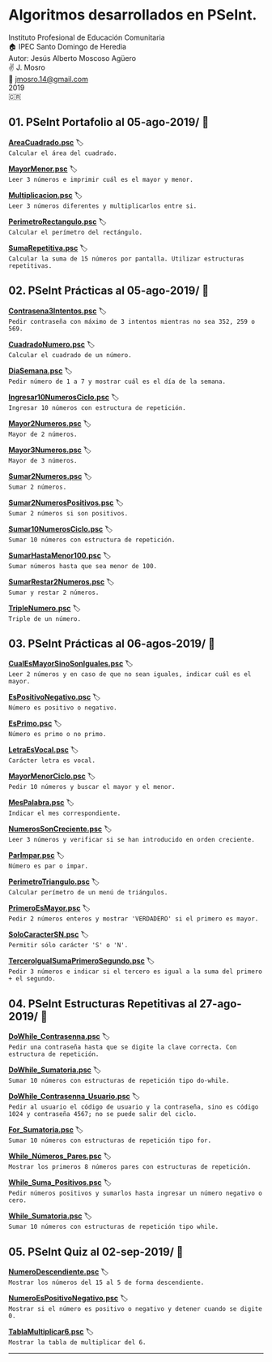 # Algoritmos desarrollados en PSeInt.

Instituto Profesional de Educación Comunitaria  
:house: IPEC Santo Domingo de Heredia  
Autor: Jesús Alberto Moscoso Agüero  
:v: J. Mosro  
:email: jmosro.14@gmail.com  
2019  
:costa_rica:  

## 01. PSeInt Portafolio al 05-ago-2019/ :notebook:

[**AreaCuadrado.psc**](01_PSeInt_Portafolio_05ago2019/AreaCuadrado.psc) :label:  
`Calcular el área del cuadrado.`  

[**MayorMenor.psc**](01_PSeInt_Portafolio_05ago2019/MayorMenor.psc) :label:  
`Leer 3 números e imprimir cuál es el mayor y menor.`  

[**Multiplicacion.psc**](01_PSeInt_Portafolio_05ago2019/Multiplicacion.psc) :label:  
`Leer 3 números diferentes y multiplicarlos entre si.`  

[**PerimetroRectangulo.psc**](01_PSeInt_Portafolio_05ago2019/PerimetroRectangulo.psc) :label:  
`Calcular el perímetro del rectángulo.`  

[**SumaRepetitiva.psc**](01_PSeInt_Portafolio_05ago2019/SumaRepetitiva.psc) :label:  
`Calcular la suma de 15 números por pantalla. Utilizar estructuras repetitivas.`  

## 02. PSeInt Prácticas al 05-ago-2019/ :ledger:

[**Contrasena3Intentos.psc**](02_PSeInt_Practicas_05ago2019/Contrasena3Intentos.psc) :label:  
`Pedir contraseña con máximo de 3 intentos mientras no sea 352, 259 o 569.`  

[**CuadradoNumero.psc**](02_PSeInt_Practicas_05ago2019/CuadradoNumero.psc) :label:  
`Calcular el cuadrado de un número.`  

[**DiaSemana.psc**](02_PSeInt_Practicas_05ago2019/DiaSemana.psc) :label:  
`Pedir número de 1 a 7 y mostrar cuál es el día de la semana.`  

[**Ingresar10NumerosCiclo.psc**](02_PSeInt_Practicas_05ago2019/Ingresar10NumerosCiclo.psc) :label:  
`Ingresar 10 números con estructura de repetición.`  

[**Mayor2Numeros.psc**](02_PSeInt_Practicas_05ago2019/Mayor2Numeros.psc) :label:  
`Mayor de 2 números.`  

[**Mayor3Numeros.psc**](02_PSeInt_Practicas_05ago2019/Mayor3Numeros.psc) :label:  
`Mayor de 3 números.`  

[**Sumar2Numeros.psc**](02_PSeInt_Practicas_05ago2019/Sumar2Numeros.psc) :label:  
`Sumar 2 números.`  

[**Sumar2NumerosPositivos.psc**](02_PSeInt_Practicas_05ago2019/Sumar2NumerosPositivos.psc) :label:  
`Sumar 2 números si son positivos.`  

[**Sumar10NumerosCiclo.psc**](02_PSeInt_Practicas_05ago2019/Sumar10NumerosCiclo.psc) :label:  
`Sumar 10 números con estructura de repetición.`  

[**SumarHastaMenor100.psc**](02_PSeInt_Practicas_05ago2019/SumarHastaMenor100.psc) :label:  
`Sumar números hasta que sea menor de 100.`  

[**SumarRestar2Numeros.psc**](02_PSeInt_Practicas_05ago2019/SumarRestar2Numeros.psc) :label:  
`Sumar y restar 2 números.`  

[**TripleNumero.psc**](02_PSeInt_Practicas_05ago2019/TripleNumero.psc) :label:  
`Triple de un número.`  

## 03. PSeInt Prácticas al 06-agos-2019/ :green_book:

[**CualEsMayorSinoSonIguales.psc**](03_PSeInt_Practicas_06agos2019/CualEsMayorSinoSonIguales.psc) :label:  
`Leer 2 números y en caso de que no sean iguales, indicar cuál es el mayor.`  

[**EsPositivoNegativo.psc**](03_PSeInt_Practicas_06agos2019/EsPositivoNegativo.psc) :label:  
`Número es positivo o negativo.`  

[**EsPrimo.psc**](03_PSeInt_Practicas_06agos2019/EsPrimo.psc) :label:  
`Número es primo o no primo.`  

[**LetraEsVocal.psc**](03_PSeInt_Practicas_06agos2019/LetraEsVocal.psc) :label:  
`Carácter letra es vocal.`  

[**MayorMenorCiclo.psc**](03_PSeInt_Practicas_06agos2019/MayorMenorCiclo.psc) :label:  
`Pedir 10 números y buscar el mayor y el menor.`  

[**MesPalabra.psc**](03_PSeInt_Practicas_06agos2019/MesPalabra.psc) :label:  
`Indicar el mes correspondiente.`  

[**NumerosSonCreciente.psc**](03_PSeInt_Practicas_06agos2019/NumerosSonCreciente.psc) :label:  
`Leer 3 números y verificar si se han introducido en orden creciente.`  

[**ParImpar.psc**](03_PSeInt_Practicas_06agos2019/ParImpar.psc) :label:  
`Número es par o impar.`  

[**PerimetroTriangulo.psc**](03_PSeInt_Practicas_06agos2019/PerimetroTriangulo.psc) :label:  
`Calcular perímetro de un menú de triángulos.`  

[**PrimeroEsMayor.psc**](03_PSeInt_Practicas_06agos2019/PrimeroEsMayor.psc) :label:  
`Pedir 2 números enteros y mostrar 'VERDADERO' si el primero es mayor.`  

[**SoloCaracterSN.psc**](03_PSeInt_Practicas_06agos2019/SoloCaracterSN.psc) :label:  
`Permitir sólo carácter 'S' o 'N'.`  

[**TerceroIgualSumaPrimeroSegundo.psc**](03_PSeInt_Practicas_06agos2019/TerceroIgualSumaPrimeroSegundo.psc) :label:  
`Pedir 3 números e indicar si el tercero es igual a la suma del primero + el segundo.`  

## 04. PSeInt Estructuras Repetitivas al 27-ago-2019/ :orange_book:

[**DoWhile_Contrasenna.psc**](04_PSeInt_Estructuras_Repetitivas_27ago2019/DoWhile_Contrasenna.psc) :label:  
`Pedir una contraseña hasta que se digite la clave correcta. Con estructura de repetición.`  

[**DoWhile_Sumatoria.psc**](04_PSeInt_Estructuras_Repetitivas_27ago2019/DoWhile_Sumatoria.psc) :label:  
`Sumar 10 números con estructuras de repetición tipo do-while.`  

[**DoWhile_Contrasenna_Usuario.psc**](04_PSeInt_Estructuras_Repetitivas_27ago2019/DoWhile_Contrasenna_Usuario.psc) :label:  
`Pedir al usuario el código de usuario y la contraseña, sino es código 1024 y contraseña 4567; no se puede salir del ciclo.`  

[**For_Sumatoria.psc**](04_PSeInt_Estructuras_Repetitivas_27ago2019/For_Sumatoria.psc) :label:  
`Sumar 10 números con estructuras de repetición tipo for.`  

[**While_Números_Pares.psc**](04_PSeInt_Estructuras_Repetitivas_27ago2019/While_Números_Pares.psc) :label:  
`Mostrar los primeros 8 números pares con estructuras de repetición.`  

[**While_Suma_Positivos.psc**](04_PSeInt_Estructuras_Repetitivas_27ago2019/While_Suma_Positivos.psc) :label:  
`Pedir números positivos y sumarlos hasta ingresar un número negativo o cero.`  

[**While_Sumatoria.psc**](04_PSeInt_Estructuras_Repetitivas_27ago2019/While_Sumatoria.psc) :label:  
`Sumar 10 números con estructuras de repetición tipo while.`  

## 05. PSeInt Quiz al 02-sep-2019/ :blue_book:

[**NumeroDescendiente.psc**](05_PSeInt_Quiz_02sep2019/NumeroDescendiente.psc) :label:  
`Mostrar los números del 15 al 5 de forma descendiente.`  

[**NumeroEsPositivoNegativo.psc**](05_PSeInt_Quiz_02sep2019/NumeroEsPositivoNegativo.psc) :label:  
`Mostrar si el número es positivo o negativo y detener cuando se digite 0.`  

[**TablaMultiplicar6.psc**](05_PSeInt_Quiz_02sep2019/TablaMultiplicar6.psc) :label:  
`Mostrar la tabla de multiplicar del 6.`  

---
